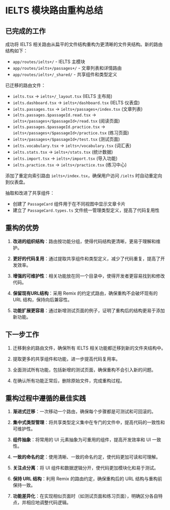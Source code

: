 # IELTS 模块路由重构总结

## 已完成的工作

成功将 IELTS 相关路由从扁平的文件结构重构为更清晰的文件夹结构。新的路由结构如下：

- `app/routes/ielts+/` - IELTS 主模块
- `app/routes/ielts+/passages+/` - 文章列表和详情路由
- `app/routes/ielts+/_shared/` - 共享组件和类型定义

已迁移的路由文件：

- `ielts.tsx` → `ielts+/_layout.tsx` (IELTS 主布局)
- `ielts.dashboard.tsx` → `ielts+/dashboard.tsx` (IELTS 仪表盘)
- `ielts.passages.tsx` → `ielts+/passages+/index.tsx` (文章列表)
- `ielts.passages.$passageId.read.tsx` → `ielts+/passages+/$passageId+/read.tsx` (阅读页面)
- `ielts.passages.$passageId.practice.tsx` → `ielts+/passages+/$passageId+/practice.tsx` (练习页面)
- `ielts+/passages+/$passageId+/test.tsx` (测试页面)
- `ielts.vocabulary.tsx` → `ielts+/vocabulary.tsx` (词汇表)
- `ielts.stats.tsx` → `ielts+/stats.tsx` (统计数据)
- `ielts.import.tsx` → `ielts+/import.tsx` (导入功能)
- `ielts.practice.tsx` → `ielts+/practice.tsx` (练习中心)

添加了重定向索引路由 `ielts+/index.tsx`，确保用户访问 `/ielts` 时自动重定向到仪表盘。

抽取和改进了共享组件：
- 创建了 `PassageCard` 组件用于在不同视图中显示文章卡片
- 建立了 `PassageCard.types.ts` 文件统一管理类型定义，提高了代码复用性

## 重构的优势

1. **改进的组织结构**：路由按功能分组，使得代码结构更清晰，更易于理解和维护。

2. **更好的代码复用**：通过提取共享组件和类型定义，减少了代码重复，提高了开发效率。

3. **增强的可维护性**：相关功能放在同一个目录中，使得开发者更容易找到和修改代码。

4. **保留现有URL结构**：采用 Remix 的约定式路由，确保重构不会破坏现有的 URL 结构，保持向后兼容性。

5. **功能扩展更容易**：通过新增测试页面的例子，证明了重构后的结构更易于添加新功能。

## 下一步工作

1. 迁移剩余的路由文件，确保所有 IELTS 相关功能都迁移到新的文件夹结构中。

2. 提取更多的共享组件和功能，进一步提高代码复用率。

3. 全面测试所有功能，包括新增的测试页面，确保重构不会引入新的问题。

4. 在确认所有功能正常后，删除原始文件，完成重构过程。

## 重构过程中遵循的最佳实践

1. **渐进式迁移**：一次移动一个路由，确保每个步骤都是可测试和可回滚的。

2. **集中式类型管理**：将共享类型定义集中在专门的文件中，提高代码的一致性和可维护性。

3. **组件抽象**：将常用的 UI 元素抽象为可重用的组件，提高开发效率和 UI 一致性。

4. **一致的命名约定**：使用清晰、一致的命名约定，使代码更加可读和可理解。

5. **关注点分离**：将 UI 组件和数据逻辑分开，使代码更加模块化和易于测试。

6. **保持 URL 结构**：利用 Remix 的路由约定，确保重构后的 URL 结构与重构前保持一致。

7. **功能差异化**：在实现相似页面时（如测试页面和练习页面），明确区分各自特点，并相应地调整代码逻辑。 